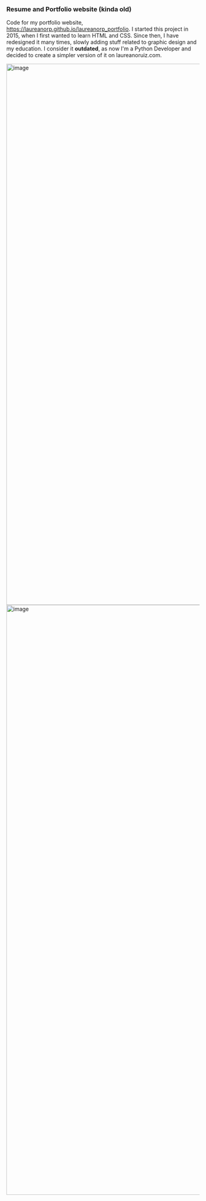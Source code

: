 ### Resume and Portfolio website (kinda old)

Code for my portfolio website,  https://laureanorp.github.io/laureanorp_portfolio. I started this project in 2015, when I first wanted to learn HTML and CSS. Since then, I have redesigned it many times, slowly adding stuff related to graphic design and my education. I consider it **outdated**, as now I'm a Python Developer and decided to create a simpler version of it on laureanoruiz.com.

<img width="1408" alt="image" src="https://user-images.githubusercontent.com/14150766/193537893-27b2ac70-7cc3-4cd4-b01b-dd1db07e3c03.png">

<img width="1535" alt="image" src="https://user-images.githubusercontent.com/14150766/200311820-ae20cab4-90b2-42d3-8bba-d9b4472310b4.png">
